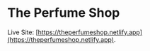 # The Perfume Shop

Live Site: [https://theperfumeshop.netlify.app](https://theperfumeshop.netlify.app).
